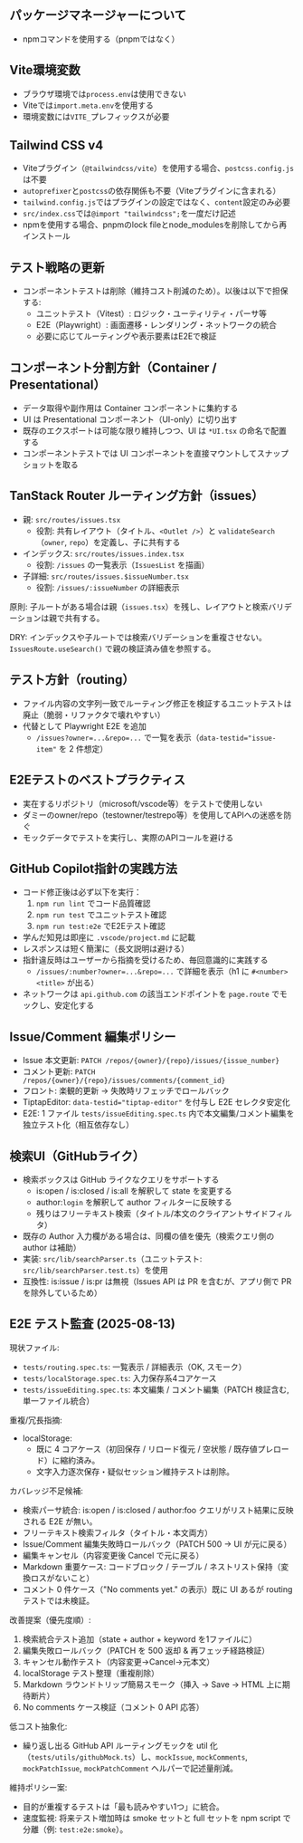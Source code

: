 ## パッケージマネージャーについて

- npmコマンドを使用する（pnpmではなく）

## Vite環境変数

- ブラウザ環境では`process.env`は使用できない
- Viteでは`import.meta.env`を使用する
- 環境変数には`VITE_`プレフィックスが必要

## Tailwind CSS v4

- Viteプラグイン（`@tailwindcss/vite`）を使用する場合、`postcss.config.js`は不要
- `autoprefixer`と`postcss`の依存関係も不要（Viteプラグインに含まれる）
- `tailwind.config.js`ではプラグインの設定ではなく、`content`設定のみ必要
- `src/index.css`では`@import "tailwindcss";`を一度だけ記述
- npmを使用する場合、pnpmのlock fileとnode_modulesを削除してから再インストール

## テスト戦略の更新

- コンポーネントテストは削除（維持コスト削減のため）。以後は以下で担保する:
  - ユニットテスト（Vitest）: ロジック・ユーティリティ・パーサ等
  - E2E（Playwright）: 画面遷移・レンダリング・ネットワークの統合
  - 必要に応じてルーティングや表示要素はE2Eで検証

## コンポーネント分割方針（Container / Presentational）

- データ取得や副作用は Container コンポーネントに集約する
- UI は Presentational コンポーネント（UI-only）に切り出す
- 既存のエクスポートは可能な限り維持しつつ、UI は `*UI.tsx` の命名で配置する
- コンポーネントテストでは UI コンポーネントを直接マウントしてスナップショットを取る

## TanStack Router ルーティング方針（issues）

- 親: `src/routes/issues.tsx`
  - 役割: 共有レイアウト（タイトル、`<Outlet />`）と `validateSearch`（`owner`, `repo`）を定義し、子に共有する
- インデックス: `src/routes/issues.index.tsx`
  - 役割: `/issues` の一覧表示（`IssuesList` を描画）
- 子詳細: `src/routes/issues.$issueNumber.tsx`
  - 役割: `/issues/:issueNumber` の詳細表示

原則: 子ルートがある場合は親（`issues.tsx`）を残し、レイアウトと検索バリデーションは親で共有する。

DRY: インデックスや子ルートでは検索バリデーションを重複させない。`IssuesRoute.useSearch()` で親の検証済み値を参照する。

## テスト方針（routing）

- ファイル内容の文字列一致でルーティング修正を検証するユニットテストは廃止（脆弱・リファクタで壊れやすい）
- 代替として Playwright E2E を追加
  - `/issues?owner=...&repo=...` で一覧を表示（`data-testid="issue-item"` を 2 件想定）

## E2Eテストのベストプラクティス

- 実在するリポジトリ（microsoft/vscode等）をテストで使用しない
- ダミーのowner/repo（testowner/testrepo等）を使用してAPIへの迷惑を防ぐ
- モックデータでテストを実行し、実際のAPIコールを避ける

## GitHub Copilot指針の実践方法

- コード修正後は必ず以下を実行：
  1. `npm run lint` でコード品質確認
  2. `npm run test` でユニットテスト確認
  3. `npm run test:e2e` でE2Eテスト確認
- 学んだ知見は即座に `.vscode/project.md` に記載
- レスポンスは短く簡潔に（長文説明は避ける）
- 指針違反時はユーザーから指摘を受けるため、毎回意識的に実践する
  - `/issues/:number?owner=...&repo=...` で詳細を表示（h1 に `#<number> <title>` が出る）
- ネットワークは `api.github.com` の該当エンドポイントを `page.route` でモックし、安定化する

## Issue/Comment 編集ポリシー

- Issue 本文更新: `PATCH /repos/{owner}/{repo}/issues/{issue_number}`
- コメント更新: `PATCH /repos/{owner}/{repo}/issues/comments/{comment_id}`
- フロント: 楽観的更新 → 失敗時リフェッチでロールバック
- TiptapEditor: `data-testid="tiptap-editor"` を付与し E2E セレクタ安定化
- E2E: 1 ファイル `tests/issueEditing.spec.ts` 内で本文編集/コメント編集を独立テスト化（相互依存なし）

## 検索UI（GitHubライク）

- 検索ボックスは GitHub ライクなクエリをサポートする
  - is:open / is:closed / is:all を解釈して state を変更する
  - author:`login` を解釈して author フィルターに反映する
  - 残りはフリーテキスト検索（タイトル/本文のクライアントサイドフィルタ）
- 既存の Author 入力欄がある場合は、同欄の値を優先（検索クエリ側の author は補助）
- 実装: `src/lib/searchParser.ts`（ユニットテスト: `src/lib/searchParser.test.ts`）を使用
- 互換性: is:issue / is:pr は無視（Issues API は PR を含むが、アプリ側で PR を除外しているため）

## E2E テスト監査 (2025-08-13)

現状ファイル:

- `tests/routing.spec.ts`: 一覧表示 / 詳細表示（OK, スモーク）
- `tests/localStorage.spec.ts`: 入力保存系4コアケース
- `tests/issueEditing.spec.ts`: 本文編集 / コメント編集（PATCH 検証含む, 単一ファイル統合）

重複/冗長指摘:

- localStorage:
  - 既に 4 コアケース（初回保存 / リロード復元 / 空状態 / 既存値プレロード）に縮約済み。
  - 文字入力逐次保存・疑似セッション維持テストは削除。

カバレッジ不足候補:

- 検索パーサ統合: is:open / is:closed / author:foo クエリがリスト結果に反映される E2E が無い。
- フリーテキスト検索フィルタ（タイトル・本文両方）
- Issue/Comment 編集失敗時ロールバック（PATCH 500 -> UI が元に戻る）
- 編集キャンセル（内容変更後 Cancel で元に戻る）
- Markdown 重要ケース: コードブロック / テーブル / ネストリスト保持（変換ロスがないこと）
- コメント 0 件ケース（"No comments yet." の表示）既に UI あるが routing テストでは未検証。

改善提案（優先度順）:

1. 検索統合テスト追加（state + author + keyword を1ファイルに）
2. 編集失敗ロールバック（PATCH を 500 返却 & 再フェッチ経路検証）
3. キャンセル動作テスト（内容変更→Cancel→元本文）
4. localStorage テスト整理（重複削除）
5. Markdown ラウンドトリップ簡易スモーク（挿入 -> Save -> HTML 上に期待断片）
6. No comments ケース検証（コメント 0 API 応答）

低コスト抽象化:

- 繰り返し出る GitHub API ルーティングモックを util 化（`tests/utils/githubMock.ts`）し、`mockIssue`, `mockComments`, `mockPatchIssue`, `mockPatchComment` ヘルパーで記述量削減。

維持ポリシー案:

- 目的が重複するテストは「最も読みやすい1つ」に統合。
- 速度監視: 将来テスト増加時は smoke セットと full セットを npm script で分離（例: `test:e2e:smoke`）。
